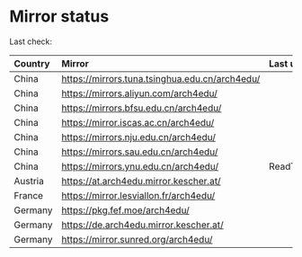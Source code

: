 <script src="./time.js"></script>
# Mirror status
Last check: <script type="text/javascript">localize(1687385795.740279);</script>

|Country|Mirror|Last update|
|:------|:-----|:----------|
|China|https://mirrors.tuna.tsinghua.edu.cn/arch4edu/|<script type="text/javascript">localize(1687329089);</script>|
|China|https://mirrors.aliyun.com/arch4edu/|<script type="text/javascript">localize(1687329089);</script>|
|China|https://mirrors.bfsu.edu.cn/arch4edu/|<script type="text/javascript">localize(1687329089);</script>|
|China|https://mirror.iscas.ac.cn/arch4edu/|<script type="text/javascript">localize(1687372257);</script>|
|China|https://mirrors.nju.edu.cn/arch4edu/|<script type="text/javascript">localize(1687285744);</script>|
|China|https://mirrors.sau.edu.cn/arch4edu/|<script type="text/javascript">localize(1673850842);</script>|
|China|https://mirrors.ynu.edu.cn/arch4edu/|ReadTimeout|
|Austria|https://at.arch4edu.mirror.kescher.at/|<script type="text/javascript">localize(1687329089);</script>|
|France|https://mirror.lesviallon.fr/arch4edu/|<script type="text/javascript">localize(1687329089);</script>|
|Germany|https://pkg.fef.moe/arch4edu/|<script type="text/javascript">localize(1687329089);</script>|
|Germany|https://de.arch4edu.mirror.kescher.at/|<script type="text/javascript">localize(1687329089);</script>|
|Germany|https://mirror.sunred.org/arch4edu/|<script type="text/javascript">localize(1687329089);</script>|

<script src="./tablefilter/tablefilter.js"></script>
<script src="./table.js"></script>